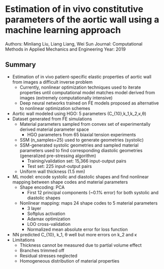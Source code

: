 # Estimation of in vivo constitutive parameters of the aortic wall using a machine learning approach
Authors: Minliang Liu, Liang Liang, Wei Sun
Journal: Computational Methods in Applied Mechanics and Engineering
Year: 2019

## Summary
* Estimation of in vivo patient-specific elastic properties of aortic wall from images a difficult inverse problem
  * Currently, nonlinear optimization techniques used to iterate properties until computational model matches model derived from images (extremely computationally intensive)
  * Deep neural networks trained on FE models proposed as alternative to nonlinear optimization schemes
* Aortic wall modeled using HGO: 5 parameters (C_{10},k_1,k_2,κ,θ)
* Dataset generated from FE simulations
  * Material parameters sampled from convex set of experimentally derived material parameter space
    * HGO parameters from 65 biaxial tension experiments
  * SSM (n_samples=25) used to generate geometries (systolic)
  * SSM-generated systolic geometries and sampled material parameters used to find corresponding diastolic geometries (generalized pre-stressing algorithm)
    * Training/validation set: 15,366 input-output pairs
    * Test set: 225 input-output pairs
  * Uniform wall thickness (1.5 mm)
* ML model: encode systolic and diastolic shapes and find nonlinear mapping between shape codes and material parameters
  * Shape encoding: PCA
    * First 12 principal components (~0.1% error) for both systolic and diastolic shapes
  * Nonlinear mapping: maps 24 shape codes to 5 material parameters
    * 3 layer
    * Softplus activation
    * Adamax optimization
    * LOO cross-validation
    * Normalized mean absolute error for loss function
* NN predicted C_{10}, k_1, θ well but more errors on k_2 and κ
* Limitations
  * Thickness cannot be measured due to partial volume effect
  * Branches trimmed off
  * Residual stresses neglected
  * Homogeneous distribution of material properties
